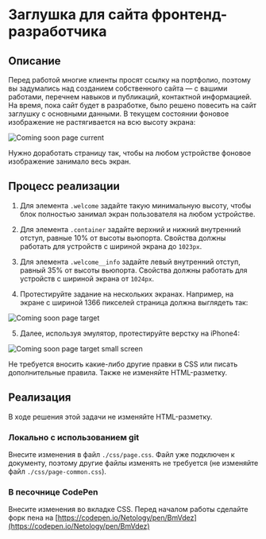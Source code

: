 ﻿# Заглушка для сайта фронтенд-разработчика

## Описание

Перед работой многие клиенты просят ссылку на портфолио, поэтому вы задумались над созданием собственного сайта — с вашими работами, перечнем навыков и публикаций, контактной информацией. На время, пока сайт будет в разработке, было решено повесить на сайт заглушку с основными данными. В текущем состоянии фоновое изображение не растягивается на всю высоту экрана:

![Coming soon page current](../../sources/breakpoints-page-current.jpg)

Нужно доработать страницу так, чтобы на любом устройстве фоновое изображение занимало весь экран.

## Процесс реализации

1. Для элемента `.welcome` задайте такую минимальную высоту, чтобы блок полностью занимал экран пользователя на любом устройстве.

2. Для элемента `.container` задайте верхний и нижний внутренний отступ, равные 10% от высоты вьюпорта. Свойства должны работать для устройств с шириной экрана до `1023px`.

3. Для элемента `.welcome__info` задайте левый внутренний отступ, равный 35% от высоты вьюпорта. Свойства должны работать для устройств с шириной экрана от `1024px`.

4. Протестируйте задание на нескольких экранах. Например, на экране с шириной 1366 пикселей страница должна выглядеть так:

![Coming soon page target](../../sources/breakpoints-page-step0.jpg)

5. Далее, используя эмулятор, протестируйте верстку на iPhone4:

![Coming soon page target small screen](../../sources/breakpoints-page-step1.jpg)

Не требуется вносить какие-либо другие правки в CSS или писать дополнительные правила. Также не изменяйте HTML-разметку.

## Реализация

В ходе решения этой задачи не изменяйте HTML-разметку.

### Локально с использованием git

Внесите изменения в файл `./css/page.css`. Файл уже подключен к документу, поэтому другие файлы изменять не требуется (не изменяйте файл `./css/page-common.css`).

### В песочнице CodePen

Внесите изменения во вкладке CSS. Перед началом работы сделайте форк пена на [https://codepen.io/Netology/pen/BmVdez](https://codepen.io/Netology/pen/BmVdez)
